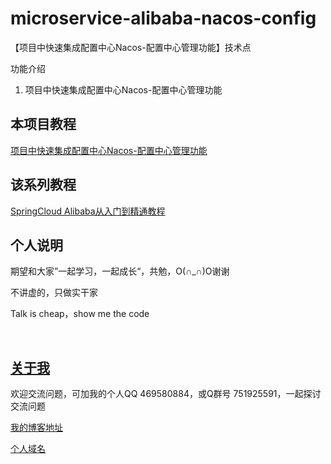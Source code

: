 # microservice-alibaba-nacos-config

【项目中快速集成配置中心Nacos-配置中心管理功能】技术点

功能介绍

1. 项目中快速集成配置中心Nacos-配置中心管理功能

## 本项目教程

[项目中快速集成配置中心Nacos-配置中心管理功能](https://hemin.blog.csdn.net/article/details/105517950)

## 该系列教程

[SpringCloud Alibaba从入门到精通教程](https://blog.csdn.net/hemin1003/article/details/82043611)

## 个人说明

期望和大家”一起学习，一起成长“，共勉，O(∩_∩)O谢谢

不讲虚的，只做实干家

Talk is cheap，show me the code

<br/>


## [关于我](http://heminit.com/about/)

欢迎交流问题，可加我的个人QQ 469580884，或Q群号 751925591，一起探讨交流问题

[我的博客地址](http://blog.csdn.net/hemin1003)

[个人域名](http://heminit.com)